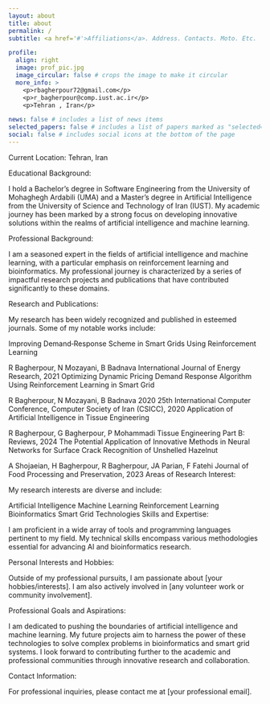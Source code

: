 ```yaml
---
layout: about
title: about
permalink: /
subtitle: <a href='#'>Affiliations</a>. Address. Contacts. Moto. Etc.

profile:
  align: right
  image: prof_pic.jpg
  image_circular: false # crops the image to make it circular
  more_info: >
    <p>rbagherpour72@gmail.com</p>
    <p>r_bagherpour@comp.iust.ac.ir</p>
    <p>Tehran , Iran</p>

news: false # includes a list of news items
selected_papers: false # includes a list of papers marked as "selected={true}"
social: false # includes social icons at the bottom of the page
---
```


Current Location: Tehran, Iran

Educational Background:

I hold a Bachelor’s degree in Software Engineering from the University of Mohaghegh Ardabili (UMA) and a Master’s degree in Artificial Intelligence from the University of Science and Technology of Iran (IUST). My academic journey has been marked by a strong focus on developing innovative solutions within the realms of artificial intelligence and machine learning.

Professional Background:

I am a seasoned expert in the fields of artificial intelligence and machine learning, with a particular emphasis on reinforcement learning and bioinformatics. My professional journey is characterized by a series of impactful research projects and publications that have contributed significantly to these domains.

Research and Publications:

My research has been widely recognized and published in esteemed journals. Some of my notable works include:

Improving Demand‐Response Scheme in Smart Grids Using Reinforcement Learning

R Bagherpour, N Mozayani, B Badnava
International Journal of Energy Research, 2021
Optimizing Dynamic Pricing Demand Response Algorithm Using Reinforcement Learning in Smart Grid

R Bagherpour, N Mozayani, B Badnava
2020 25th International Computer Conference, Computer Society of Iran (CSICC), 2020
Application of Artificial Intelligence in Tissue Engineering

R Bagherpour, G Bagherpour, P Mohammadi
Tissue Engineering Part B: Reviews, 2024
The Potential Application of Innovative Methods in Neural Networks for Surface Crack Recognition of Unshelled Hazelnut

A Shojaeian, H Bagherpour, R Bagherpour, JA Parian, F Fatehi
Journal of Food Processing and Preservation, 2023
Areas of Research Interest:

My research interests are diverse and include:

Artificial Intelligence
Machine Learning
Reinforcement Learning
Bioinformatics
Smart Grid Technologies
Skills and Expertise:

I am proficient in a wide array of tools and programming languages pertinent to my field. My technical skills encompass various methodologies essential for advancing AI and bioinformatics research.

Personal Interests and Hobbies:

Outside of my professional pursuits, I am passionate about [your hobbies/interests]. I am also actively involved in [any volunteer work or community involvement].

Professional Goals and Aspirations:

I am dedicated to pushing the boundaries of artificial intelligence and machine learning. My future projects aim to harness the power of these technologies to solve complex problems in bioinformatics and smart grid systems. I look forward to contributing further to the academic and professional communities through innovative research and collaboration.

Contact Information:

For professional inquiries, please contact me at [your professional email].